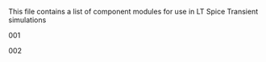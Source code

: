 This file contains a list of component modules for use in LT Spice Transient simulations




001

002


